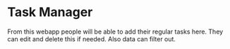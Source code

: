 # Task Manager
From this webapp people will be able to add their regular tasks here. They can edit and delete this if needed. Also data can filter out.
